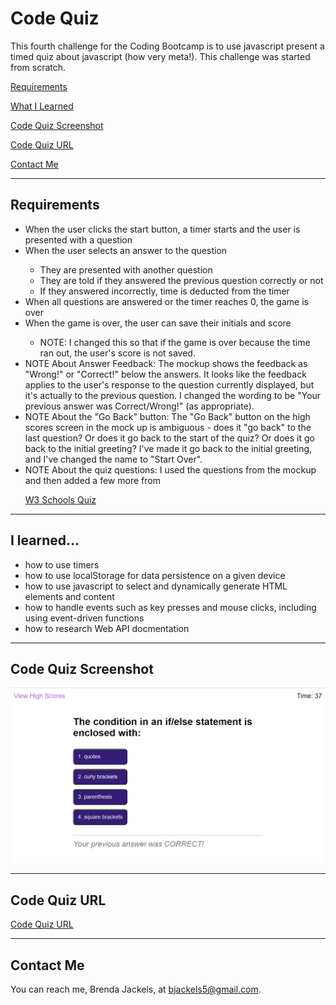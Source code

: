 # Code Quiz
This fourth challenge for the Coding Bootcamp is to use javascript present a timed quiz about javascript (how very meta!). This challenge was started from scratch.

[Requirements](#requirements)

[What I Learned](#whatILearned)

[Code Quiz Screenshot](#webImage)

[Code Quiz URL](#projectURL)

[Contact Me](#contactMe)

---
<a id="requirements"></a>
## Requirements
<ul>
<li> When the user clicks the start button, a timer starts and the user is presented with a question</li>
<li> When the user selects an answer to the question</li>
<ul>
<li> They are presented with another question</li>
<li> They are told if they answered the previous question correctly or not</li>
<li> If they answered incorrectly, time is deducted from the timer</li>
</ul>
<li> When all questions are answered or the timer reaches 0, the game is over</li>
<li> When the game is over, the user can save their initials and score</li>
<ul><li> NOTE: I changed this so that if the game is over because the time ran out, the user's score is not saved.</li></ul>
<li> NOTE About Answer Feedback: The mockup shows the feedback as "Wrong!" or "Correct!" below the answers. It looks like the feedback applies to the user's response to the question currently displayed, but it's actually to the previous question. I changed the wording to be "Your previous answer was Correct/Wrong!" (as appropriate).</li>
<li> NOTE About the "Go Back" button: The "Go Back" button on the high scores screen in the mock up is ambiguous - does it "go back" to the last question? Or does it go back to the start of the quiz? Or does it go back to the initial greeting? I've made it go back to the initial greeting, and I've changed the name to "Start Over".</li>
<li> NOTE About the quiz questions: I used the questions from the mockup and then added a few more from

[W3 Schools Quiz](https://www.w3schools.com/js/js_quiz.asp)</li>
</ul>

---
<a id="whatILearned"></a>
## I learned...
* how to use timers
* how to use localStorage for data persistence on a given device
* how to use javascript to select and dynamically generate HTML elements and content
* how to handle events such as key presses and mouse 
clicks, including using event-driven functions
* how to research Web API docmentation

---

## Code Quiz Screenshot

<a id="webImage"></a>

![Code Quiz](./assets/images/codeQuizScreenshot.png)

---

## Code Quiz URL
<a id="projectURL"></a>
[Code Quiz URL](https://bjackels5.github.io/code-quiz/)

---

<a id="contactMe"></a>
## Contact Me
You can reach me, Brenda Jackels, at bjackels5@gmail.com.
